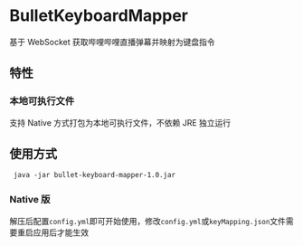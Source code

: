 # BulletKeyboardMapper
基于 WebSocket 获取哔哩哔哩直播弹幕并映射为键盘指令

## 特性

### 本地可执行文件
支持 Native 方式打包为本地可执行文件，不依赖 JRE 独立运行

## 使用方式

``` shell
 java -jar bullet-keyboard-mapper-1.0.jar
```
### Native 版
解压后配置`config.yml`即可开始使用，修改`config.yml`或`keyMapping.json`文件需要重启应用后才能生效
